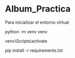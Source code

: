 # Album_Practica
Para inicializar el entorno virtual 

python -m venv venv

venv\Scripts\activate

pip install -r requirements.txt

